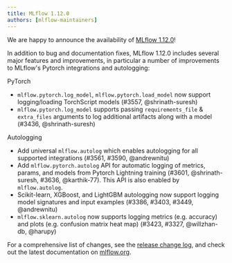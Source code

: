 ```yaml
---
title: MLflow 1.12.0
authors: [mlflow-maintainers]
---
```


We are happy to announce the availability of [MLflow 1.12.0](https://github.com/mlflow/mlflow/releases/tag/v1.12.0)!

In addition to bug and documentation fixes, MLflow 1.12.0 includes several major features and improvements, in particular a number of improvements to MLflow's Pytorch integrations and autologging:

PyTorch

- `mlflow.pytorch.log_model`, `mlflow.pytorch.load_model` now support logging/loading TorchScript models (#3557, @shrinath-suresh)
- `mlflow.pytorch.log_model` supports passing `requirements_file` & `extra_files` arguments to log additional artifacts along with a model (#3436, @shrinath-suresh)

Autologging

- Add universal `mlflow.autolog` which enables autologging for all supported integrations (#3561, #3590, @andrewnitu)
- Add `mlflow.pytorch.autolog` API for automatic logging of metrics, params, and models from Pytorch Lightning training (#3601, @shrinath-suresh, #3636, @karthik-77). This API is also enabled by `mlflow.autolog`.
- Scikit-learn, XGBoost, and LightGBM autologging now support logging model signatures and input examples (#3386, #3403, #3449, @andrewnitu)
- `mlflow.sklearn.autolog` now supports logging metrics (e.g. accuracy) and plots (e.g. confusion matrix heat map) (#3423, #3327, @willzhan-db, @harupy)

For a comprehensive list of changes, see the [release change log](https://github.com/mlflow/mlflow/releases/tag/v1.12.0), and check out the latest documentation on [mlflow.org](http://mlflow.org/).
